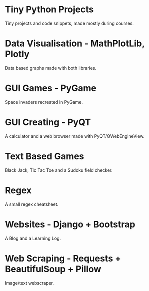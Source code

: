 # Tiny Python Projects
Tiny projects and code snippets, made mostly during courses.

# Data Visualisation - MathPlotLib, Plotly

Data based graphs made with both libraries.

# GUI Games - PyGame

Space invaders recreated in PyGame.

# GUI Creating - PyQT

A calculator and a web browser made with PyQT/QWebEngineView.

# Text Based Games

Black Jack, Tic Tac Toe and a Sudoku field checker.

# Regex

A small regex cheatsheet.

# Websites - Django + Bootstrap

A Blog and a Learning Log.

# Web Scraping - Requests + BeautifulSoup + Pillow

Image/text webscraper.




